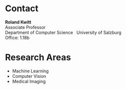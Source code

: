 # Contact

**Roland Kwitt**         
Associate Professor     
Department of Computer Science               
University of Salzburg        
Office: 1.18b

# Research Areas

- Machine Learning
- Computer Vision
- Medical Imaging
